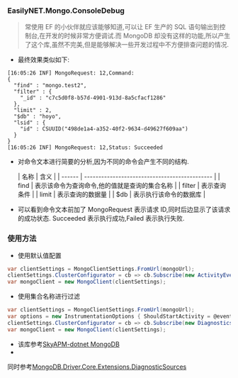 ### EasilyNET.Mongo.ConsoleDebug

> 常使用 EF 的小伙伴就应该能够知道,可以让 EF 生产的 SQL 语句输出到控制台,在开发的时候非常方便调试.而 MongoDB
> 却没有这样的功能,所以产生了这个库,虽然不完美,但是能够解决一些开发过程中不方便排查问题的情况.

- 最终效果类似如下:

```text
[16:05:26 INF] MongoRequest: 12,Command:
{
  "find" : "mongo.test2",
  "filter" : {
    "_id" : "c7c5d0f8-b57d-4901-913d-8a5cfacf1286"
  },
  "limit" : 2,
  "$db" : "hoyo",
  "lsid" : {
    "id" : CSUUID("498de1a4-a352-40f2-9634-d49627f609aa")
  }
}
[16:05:26 INF] MongoRequest: 12,Status: Succeeded
```

- 对命令文本进行简要的分析,因为不同的命令会产生不同的结构.

  | 名称   | 含义                                          |
        | ------ | --------------------------------------------- |
  | find   | 表示该命令为查询命令,他的值就是查询的集合名称 |
  | filter | 表示查询条件                                  |
  | limit  | 表示查询的数据量                              |
  | \$db   | 表示执行该命令的数据库                        |

- 可以看到命令文本前加了 MongoRequest 表示请求 ID,同时后边显示了该请求的成功状态. Succeeded 表示执行成功,Failed 表示执行失败.

### 使用方法

- 使用默认值配置

```csharp
var clientSettings = MongoClientSettings.FromUrl(mongoUrl);
clientSettings.ClusterConfigurator = cb => cb.Subscribe(new ActivityEventSubscriber());
var mongoClient = new MongoClient(clientSettings);
```

- 使用集合名称进行过滤

```csharp
var clientSettings = MongoClientSettings.FromUrl(mongoUrl);
var options = new InstrumentationOptions { ShouldStartActivity = @event => !"collectionToIgnore".Equals(@event.GetCollectionName()) };
clientSettings.ClusterConfigurator = cb => cb.Subscribe(new DiagnosticsActivityEventSubscriber(options));
var mongoClient = new MongoClient(clientSettings);
```

- 该库参考[SkyAPM-dotnet MongoDB](https://github.com/SkyAPM/SkyAPM-dotnet)
-

同时参考[MongoDB.Driver.Core.Extensions.DiagnosticSources](https://github.com/jbogard/MongoDB.Driver.Core.Extensions.DiagnosticSources)
